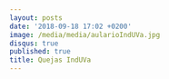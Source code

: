 ```yaml
---
layout: posts
date: '2018-09-18 17:02 +0200'
image: /media/media/aularioIndUVa.jpg
disqus: true
published: true
title: Quejas IndUVa
---
```

